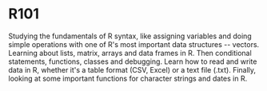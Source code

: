 # R101
 Studying the fundamentals of R syntax, like assigning variables and doing simple operations with one of R's most important data structures -- vectors.  Learning about lists, matrix, arrays and data frames in R.  Then conditional statements, functions, classes and debugging. Learn how to read and write data in R, whether it's a table format (CSV, Excel) or a text file (.txt). Finally, looking at some important functions for character strings and dates in R.
